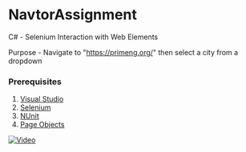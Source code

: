 # NavtorAssignment
C# - Selenium Interaction with Web Elements

Purpose - Navigate to "https://primeng.org/" then select a city from a dropdown

### Prerequisites
1. <a href="https://visualstudio.microsoft.com/vs/community/">Visual Studio</a> </br>
2. <a href="https://www.selenium.dev/">Selenium</a>  </br>
3. <a href="https://www.nuget.org/packages?q=nunit">NUnit</a> </br>
4. <a href="https://www.nuget.org/packages/DotNetSeleniumExtras.PageObjects.Core">Page Objects</a>  </br>


[![Video](https://img.youtube.com/vi/MiwR8TIAS3A/0.jpg)](https://www.youtube.com/watch?v=MiwR8TIAS3A)
